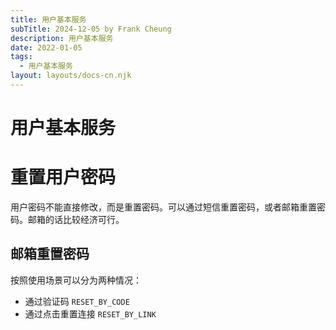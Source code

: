 ```yaml
---
title: 用户基本服务
subTitle: 2024-12-05 by Frank Cheung
description: 用户基本服务
date: 2022-01-05
tags:
  - 用户基本服务
layout: layouts/docs-cn.njk
---
```

# 用户基本服务


# 重置用户密码
用户密码不能直接修改，而是重置密码。可以通过短信重置密码，或者邮箱重置密码。邮箱的话比较经济可行。

## 邮箱重置密码
按照使用场景可以分为两种情况：

- 通过验证码 `RESET_BY_CODE`
- 通过点击重置连接 `RESET_BY_LINK`